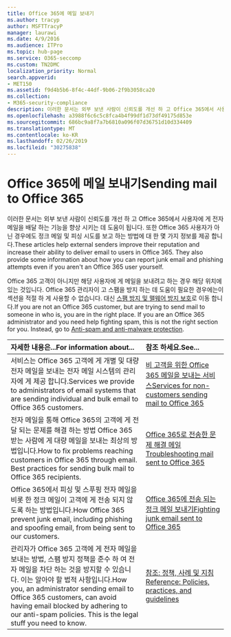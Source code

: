 ```yaml
---
title: Office 365에 메일 보내기
ms.author: tracyp
author: MSFTTracyP
manager: laurawi
ms.date: 4/9/2016
ms.audience: ITPro
ms.topic: hub-page
ms.service: O365-seccomp
ms.custom: TN2DMC
localization_priority: Normal
search.appverid:
- MET150
ms.assetid: f9d4b5b6-8f4c-44df-9b06-2f9b3058ca20
ms.collection:
- M365-security-compliance
description: 이러한 문서는 외부 보낸 사람이 신뢰도를 개선 하 고 Office 365에서 사용자에 게 전자 메일을 배달 하는 기능을 향상 시키는 데 도움이 됩니다. 또한 Office 365 사용자가 아닌 경우에도 정크 메일 및 피싱 시도를 보고 하는 방법에 대 한 몇 가지 정보를 제공 합니다.
ms.openlocfilehash: a3988f6c6c5c8fca4b4f99df1d73df49175d853e
ms.sourcegitcommit: 686bc9a8f7a7b6810a096f07d36751d10d334409
ms.translationtype: MT
ms.contentlocale: ko-KR
ms.lasthandoff: 02/26/2019
ms.locfileid: "30275838"
---
```

# <a name="sending-mail-to-office-365"></a><span data-ttu-id="b9f62-104">Office 365에 메일 보내기</span><span class="sxs-lookup"><span data-stu-id="b9f62-104">Sending mail to Office 365</span></span>

<span data-ttu-id="b9f62-p102">이러한 문서는 외부 보낸 사람이 신뢰도를 개선 하 고 Office 365에서 사용자에 게 전자 메일을 배달 하는 기능을 향상 시키는 데 도움이 됩니다. 또한 Office 365 사용자가 아닌 경우에도 정크 메일 및 피싱 시도를 보고 하는 방법에 대 한 몇 가지 정보를 제공 합니다.</span><span class="sxs-lookup"><span data-stu-id="b9f62-p102">These articles help external senders improve their reputation and increase their ability to deliver email to users in Office 365. They also provide some information about how you can report junk email and phishing attempts even if you aren't an Office 365 user yourself.</span></span>
  
<span data-ttu-id="b9f62-p103">Office 365 고객이 아니지만 해당 사용자에 게 메일을 보내려고 하는 경우 해당 위치에 있는 것입니다. Office 365 관리자이 고 스팸을 방지 하는 데 도움이 필요한 경우에는이 섹션을 적절 하 게 사용할 수 없습니다. 대신 [스팸 방지 및 맬웨어 방지 보호](http://technet.microsoft.com/library/93c6c227-7442-4293-b64d-ec8f15c928db.aspx)로 이동 합니다.</span><span class="sxs-lookup"><span data-stu-id="b9f62-p103">If you are not an Office 365 customer, but are trying to send mail to someone in who is, you are in the right place. If you are an Office 365 administrator and you need help fighting spam, this is not the right section for you. Instead, go to [Anti-spam and anti-malware protection](http://technet.microsoft.com/library/93c6c227-7442-4293-b64d-ec8f15c928db.aspx).</span></span>
  
|<span data-ttu-id="b9f62-110">**자세한 내용은...**</span><span class="sxs-lookup"><span data-stu-id="b9f62-110">**For information about...**</span></span>|<span data-ttu-id="b9f62-111">**참조 하세요.**</span><span class="sxs-lookup"><span data-stu-id="b9f62-111">**See...**</span></span>|
|:-----|:-----|
|<span data-ttu-id="b9f62-112">서비스는 Office 365 고객에 게 개별 및 대량 전자 메일을 보내는 전자 메일 시스템의 관리자에 게 제공 합니다.</span><span class="sxs-lookup"><span data-stu-id="b9f62-112">Services we provide to administrators of email systems that are sending individual and bulk email to Office 365 customers.</span></span>  <br/> |[<span data-ttu-id="b9f62-113">비 고객을 위한 Office 365 메일을 보내는 서비스</span><span class="sxs-lookup"><span data-stu-id="b9f62-113">Services for non-customers sending mail to Office 365</span></span>](services-for-non-customers.md) <br/> |
|<span data-ttu-id="b9f62-p104">전자 메일을 통해 Office 365의 고객에 게 전달 되는 문제를 해결 하는 방법 Office 365 받는 사람에 게 대량 메일을 보내는 최상의 방법입니다.</span><span class="sxs-lookup"><span data-stu-id="b9f62-p104">How to fix problems reaching customers in Office 365 through email. Best practices for sending bulk mail to Office 365 recipients.</span></span>  <br/> |[<span data-ttu-id="b9f62-116">Office 365로 전송한 문제 해결 메일</span><span class="sxs-lookup"><span data-stu-id="b9f62-116">Troubleshooting mail sent to Office 365</span></span>](troubleshooting-mail-sent-to-office-365.md) <br/> |
|<span data-ttu-id="b9f62-117">Office 365에서 피싱 및 스푸핑 전자 메일을 비롯 한 정크 메일이 고객에 게 전송 되지 않도록 하는 방법입니다.</span><span class="sxs-lookup"><span data-stu-id="b9f62-117">How Office 365 prevent junk email, including phishing and spoofing email, from being sent to our customers.</span></span>  <br/> |[<span data-ttu-id="b9f62-118">Office 365에 전송 되는 정크 메일 보내기</span><span class="sxs-lookup"><span data-stu-id="b9f62-118">Fighting junk email sent to Office 365</span></span>](fighting-junk-email.md) <br/> |
|<span data-ttu-id="b9f62-p105">관리자가 Office 365 고객에 게 전자 메일을 보내는 방법, 스팸 방지 정책을 준수 하 여 전자 메일을 차단 하는 것을 방지할 수 있습니다. 이는 알아야 할 법적 사항입니다.</span><span class="sxs-lookup"><span data-stu-id="b9f62-p105">How you, an administrator sending email to Office 365 customers, can avoid having email blocked by adhering to our anti-spam policies. This is the legal stuff you need to know.</span></span>  <br/> |[<span data-ttu-id="b9f62-121">참조: 정책, 사례 및 지침</span><span class="sxs-lookup"><span data-stu-id="b9f62-121">Reference: Policies, practices, and guidelines</span></span>](reference-policies-practices-and-guidelines.md) <br/> |
   

